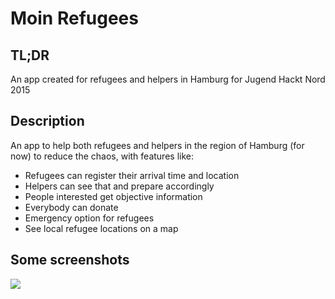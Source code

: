 # Moin Refugees
## TL;DR
An app created for refugees and helpers in Hamburg for Jugend Hackt Nord 2015

## Description
An app to help both refugees and helpers in the region of Hamburg (for now) to reduce the chaos, with features like:

- Refugees can register their arrival time and location
- Helpers can see that and prepare accordingly
- People interested get objective information
- Everybody can donate
- Emergency option for refugees
- See local refugee locations on a map

## Some screenshots
![](https://cloud.githubusercontent.com/assets/4094838/10623574/6c7c0afa-7790-11e5-90cb-7303e703b844.png)
